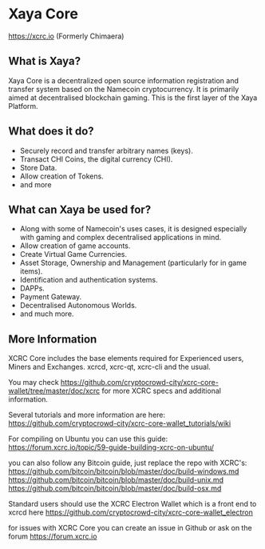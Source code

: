 Xaya Core
=========

https://xcrc.io
(Formerly Chimaera)

What is Xaya?
-------------

Xaya Core is a decentralized open source information registration and transfer system based on the Namecoin cryptocurrency. It is primarily aimed at decentralised blockchain gaming.
This is the first layer of the Xaya Platform.

What does it do?
----------------

* Securely record and transfer arbitrary names (keys).
* Transact CHI Coins, the digital currency (CHI).
* Store Data.
* Allow creation of Tokens.
* and more

What can Xaya be used for?
--------------------------

* Along with some of Namecoin's uses cases, it is designed especially with gaming and complex decentralised applications in mind.
* Allow creation of game accounts.
* Create Virtual Game Currencies.
* Asset Storage, Ownership and Management (particularly for in game items).
* Identification and authentication systems.
* DAPPs.
* Payment Gateway.
* Decentralised Autonomous Worlds.
* and much more.

More Information
----------------

XCRC Core includes the base elements required for Experienced users, Miners and Exchanges. xcrcd, xcrc-qt, xcrc-cli and the usual.

You may check https://github.com/cryptocrowd-city/xcrc-core-wallet/tree/master/doc/xcrc for more XCRC specs and additional information.

Several tutorials and more information are here:
https://github.com/cryptocrowd-city/xcrc-core-wallet_tutorials/wiki

For compiling on Ubuntu you can use this guide:
https://forum.xcrc.io/topic/59-guide-building-xcrc-on-ubuntu/


you can also follow any Bitcoin guide, just replace the repo with XCRC's:
https://github.com/bitcoin/bitcoin/blob/master/doc/build-windows.md
https://github.com/bitcoin/bitcoin/blob/master/doc/build-unix.md
https://github.com/bitcoin/bitcoin/blob/master/doc/build-osx.md


Standard users should use the XCRC Electron Wallet which is a front end to xcrcd here https://github.com/cryptocrowd-city/xcrc-core-wallet_electron

for issues with XCRC Core you can create an issue in Github or ask on the forum https://forum.xcrc.io
